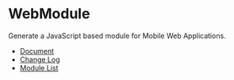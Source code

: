 # WebModule

Generate a JavaScript based module for Mobile Web Applications.

- [Document](https://github.com/uupaa/WebModule/wiki/)
- [Change Log](https://github.com/uupaa/WebModule/wiki/ChangeLog)
- [Module List](https://github.com/uupaa/WebModule/wiki/ModuleList)


